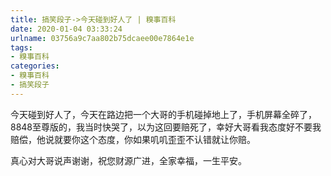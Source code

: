 ```yaml
---
title: 搞笑段子->今天碰到好人了 | 糗事百科
date: 2020-01-04 03:33:24
urlname: 03756a9c7aa802b75dcaee00e7864e1e
tags: 
- 糗事百科
categories:
- 糗事百科
- 搞笑段子
---
```

今天碰到好人了，今天在路边把一个大哥的手机碰掉地上了，手机屏幕全碎了，8848至尊版的，我当时快哭了，以为这回要赔死了，幸好大哥看我态度好不要我赔偿，他说就要你这个态度，你如果叽叽歪歪不认错就让你赔。

真心对大哥说声谢谢，祝您财源广进，全家幸福，一生平安。


